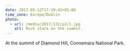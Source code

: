```yaml
---
date: 2017-05-12T17:19:43+01:00
time_zone: Europe/Dublin
photo:
  - url: /media/2017/132/p2/1.jpg
    alt: Rock stack on the summit.
---
```


At the summit of Diamond Hill, Connemara National Park.
